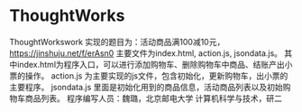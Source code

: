 # ThoughtWorks
ThoughtWorkswork
实现的题目为：活动商品满100减10元，https://jinshuju.net/f/erAsn0
主要文件为index.html, action.js, jsondata.js。
其中index.html为程序入口，可以进行添加购物车、删除购物车中商品、结账产出小票的操作。
action.js 为主要实现的js文件，包含初始化，更新购物车，出小票的主要程序。
jsondata.js 里面是初始化用到的商品信息，活动商品列表以及初始购物车商品列表。
程序编写人员：魏璐，北京邮电大学 计算机科学与技术，研二
